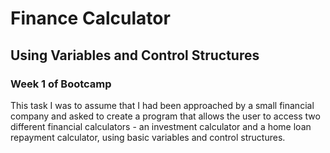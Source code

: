 # Finance Calculator
## Using Variables and Control Structures
### Week 1 of Bootcamp

This task I was to assume that I had been approached by a small financial company and asked to create a program that allows the user to access two
different financial calculators - an investment calculator and a home loan repayment calculator, using basic variables and control structures.
